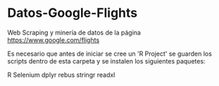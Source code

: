 # Datos-Google-Flights
Web Scraping y minería de datos de la página https://www.google.com/flights

Es necesario que antes de iniciar se cree un 'R Project' se guarden los scripts dentro de esta carpeta y se instalen los siguientes paquetes:

R Selenium
dplyr
rebus
stringr
readxl
